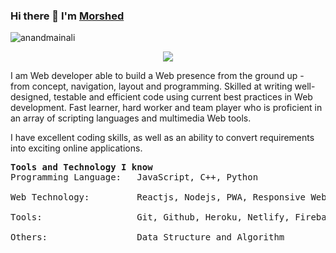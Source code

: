 ### Hi there 👋 I'm [Morshed](#)

<img src="https://komarev.com/ghpvc/?username=riaadmorshed" alt="anandmainali" />

<p align="center">
  <a href="https://skillicons.dev">
    <img src="https://skillicons.dev/icons?i=git,kubernetes,docker,c,vim" />
  </a>
</p>

<div>
 <p>
I am  Web developer able to build a Web presence from the ground up - from concept, navigation, layout and programming. Skilled at writing well-designed, testable and efficient code using current best practices in Web development. Fast learner, hard worker and team player who is proficient in an array of scripting languages and multimedia Web tools.

I have excellent coding skills, as well as an ability to convert requirements into exciting online applications.
</p>
</div>
<pre>
<strong>Tools and Technology I know</strong>
Programming Language:   JavaScript, C++, Python </br>
Web Technology:         Reactjs, Nodejs, PWA, Responsive Web Design </br>
Tools:                  Git, Github, Heroku, Netlify, Firebase, MongoDB. </br>
Others:                 Data Structure and Algorithm </br>
</pre>
